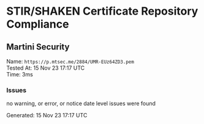 # STIR/SHAKEN Certificate Repository Compliance

## Martini Security

Name: `https://p.mtsec.me/2884/UMR-EUz64ZD3.pem`\
Tested At: 15 Nov 23 17:17 UTC\
Time: 3ms

### Issues

no warning, or error, or notice date level issues were found

Generated: 15 Nov 23 17:17 UTC